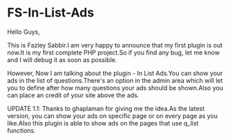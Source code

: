 # FS-In-List-Ads
Hello Guys,

This is Fazley Sabbir.I am very happy to announce that my first plugin is out now.It is my first complete PHP project.So if you find any bug, let me know and I will debug it as soon as possible.

However, Now I am talking about the plugin - In List Ads.You can show your ads in the list of questions.There's an option in the admin area which will let you to define after how many questions your ads should be shown.Also you can place an credit of your site above the ads.

UPDATE 1.1: Thanks to ghaplaman for giving me the idea.As the latest version, you can show your ads on specific page or on every page as you like.Also this plugin is able to show ads on the pages that use q_list functions.

